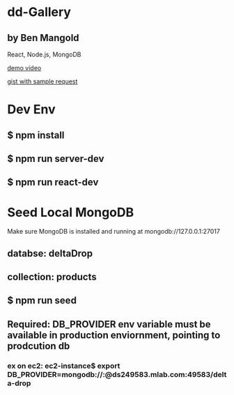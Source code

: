 # dd-Gallery
## by Ben Mangold

React, Node.js, MongoDB

[demo video](https://www.dropbox.com/s/car3drvf8wecmhx/dd-gallery-screencap.mov?dl=0)

[gist with sample request](https://gist.github.com/benmangold/e686d23d396359a2a1314d489b799cbd)

# Dev Env
## $ npm install
## $ npm run server-dev
## $ npm run react-dev

# Seed Local MongoDB
Make sure MongoDB is installed and running at mongodb://127.0.0.1:27017

## databse: deltaDrop
## collection: products
## $ npm run seed

## Required: DB_PROVIDER env variable must be available in production enviornment, pointing to prodcution db
### ex on ec2: ec2-instance$ export DB_PROVIDER=mongodb://<un>:<pw>@ds249583.mlab.com:49583/delta-drop

